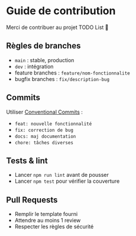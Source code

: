 # Guide de contribution

Merci de contribuer au projet TODO List 🎉

## Règles de branches
- `main` : stable, production
- `dev` : intégration
- feature branches : `feature/nom-fonctionnalite`
- bugfix branches : `fix/description-bug`

## Commits
Utiliser [Conventional Commits](https://www.conventionalcommits.org/) :
- `feat: nouvelle fonctionnalité`
- `fix: correction de bug`
- `docs: maj documentation`
- `chore: tâches diverses`

## Tests & lint
- Lancer `npm run lint` avant de pousser
- Lancer `npm test` pour vérifier la couverture

## Pull Requests
- Remplir le template fourni
- Attendre au moins 1 review
- Respecter les règles de sécurité
